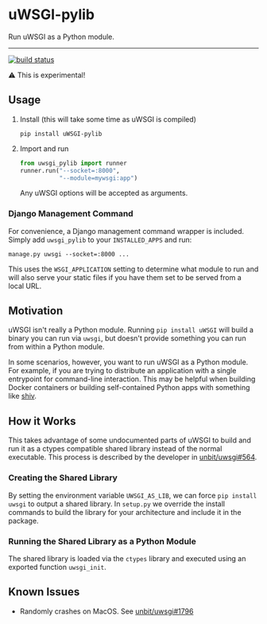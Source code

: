 # uWSGI-pylib

Run uWSGI as a Python module.

----

[![build status](https://travis-ci.org/lincolnloop/uwsgi-pylib.svg?branch=master)](https://travis-ci.org/lincolnloop/uwsgi-pylib)

⚠️ This is experimental!

## Usage

1. Install (this will take some time as uWSGI is compiled)

    ```
    pip install uWSGI-pylib
    ```

2. Import and run

    ```python
    from uwsgi_pylib import runner
    runner.run("--socket=:8000",
               "--module=mywsgi:app")
 
    ```
    
    Any uWSGI options will be accepted as arguments.
    
### Django Management Command

For convenience, a Django management command wrapper is included. Simply add `uwsgi_pylib` to your `INSTALLED_APPS` and run:

```
manage.py uwsgi --socket=:8000 ...
```

This uses the `WSGI_APPLICATION` setting to determine what module to run and will also serve your static files if you have them set to be served from a local URL.

## Motivation

uWSGI isn't really a Python module. Running `pip install uWSGI` will build a binary you can run via `uwsgi`, but doesn't provide something you can run from within a Python module.

In some scenarios, however, you want to run uWSGI as a Python module. For example, if you are trying to distribute an application with a single entrypoint for command-line interaction. This may be helpful when building Docker containers or building self-contained Python apps with something like [shiv](https://github.com/linkedin/shiv).


## How it Works


This takes advantage of some undocumented parts of uWSGI to build and run it as a ctypes compatible shared library instead of the normal executable. This process is described by the developer in [unbit/uwsgi#564](https://github.com/unbit/uwsgi/issues/564#issuecomment-37719925).

### Creating the Shared Library

By setting the environment variable `UWSGI_AS_LIB`, we can force `pip install uwsgi` to output a shared library. In `setup.py` we override the install commands to build the library for your architecture and include it in the package.

### Running the Shared Library as a Python Module

The shared library is loaded via the `ctypes` library and executed using an exported function `uwsgi_init`.

## Known Issues

* Randomly crashes on MacOS. See [unbit/uwsgi#1796](https://github.com/unbit/uwsgi/issues/1796)
